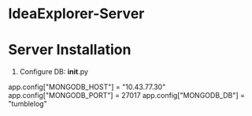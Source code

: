 # IdeaExplorer-Server

# Server Installation
1. Configure DB:
__init__.py

app.config["MONGODB_HOST"] = "10.43.77.30"
app.config["MONGODB_PORT"] = 27017
app.config["MONGODB_DB"] = "tumblelog"



